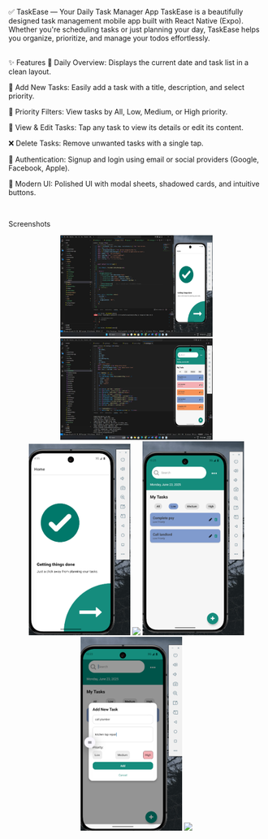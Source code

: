 ✅ TaskEase — Your Daily Task Manager App
TaskEase is a beautifully designed task management mobile app built with React Native (Expo). Whether you're scheduling tasks or just planning your day, TaskEase helps you organize, prioritize, and manage your todos effortlessly.

<br>
✨ Features
📆 Daily Overview: Displays the current date and task list in a clean layout.

📝 Add New Tasks: Easily add a task with a title, description, and select priority.

🚦 Priority Filters: View tasks by All, Low, Medium, or High priority.

🧾 View & Edit Tasks: Tap any task to view its details or edit its content.

❌ Delete Tasks: Remove unwanted tasks with a single tap.

🔐 Authentication: Signup and login using email or social providers (Google, Facebook, Apple).

🎨 Modern UI: Polished UI with modal sheets, shadowed cards, and intuitive buttons.

<br>

Screenshots
<p align="center">
    <img src="./assets/screenshots/home-code.png" height= "200" width="300"/>
    <img src="./assets/screenshots/homepage.png" height="200" width="300"/>
    <br>
  <img src="./assets/screenshots/home.png" width="200"/>
  <img src="./assets/screenshots/signup.png" width="200"/>
  <img src="./assets/screenshots/priority.png" width="200"/>
  <img src="./assets/screenshots/task.png" width="200"/>
  <img src="./assets/screenshots/Screenshot 2025-06-23 145255" width="200"/>
</p>
